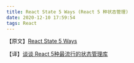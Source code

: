 ```yaml
---
title: React State 5 Ways (React 5 种状态管理)
date: 2020-12-10 17:59:54
tags: React
---
```


【原文】[React State 5 Ways](https://dev.to/dabit3/react-state-6-ways-2bem)

【译】[谈谈 React 5种最流行的状态管理库](https://mp.weixin.qq.com/s/iriZfLsj2njDRe_wxEKUIQ)